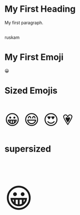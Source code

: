 <!DOCTYPE html>
<html>
<body>

<h1>My First Heading</h1>
<p>My first paragraph.</p>
<br>ruskam
<h1>My First Emoji</h1>

<p>&#128512;</p>
<h1>Sized Emojis</h1>

<p style="font-size:48px">
&#128512; &#128516; &#128525; &#128151;
</p>

<h1>supersized</h1>
<p style="font-size:89px">
&#128512;
</p>

</body>
</html>
